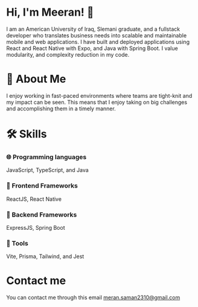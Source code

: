 # Hi, I'm Meeran! 👋
I am an American University of Iraq, Slemani graduate, and a fullstack developer who translates business needs into scalable and maintainable mobile and web applications. I have built and deployed applications using React and React Native with Expo, and Java with Spring Boot. I value modularity, and complexity reduction in my code.

# 🚀 About Me
I enjoy working in fast-paced environments where teams are tight-knit and my impact can be seen. This means that I enjoy taking on big challenges and accomplishing them in a timely manner.

# 🛠 Skills
### 🌐 Programming languages
JavaScript, TypeScript, and Java

### 👤 Frontend Frameworks
ReactJS, React Native

### 🔌 Backend Frameworks
ExpressJS, Spring Boot

### 🔧 Tools
Vite, Prisma, Tailwind, and Jest

# Contact me
You can contact me through this email meran.saman2310@gmail.com
<!--
**Meeran-Tofiq/Meeran-Tofiq** is a ✨ _special_ ✨ repository because its `README.md` (this file) appears on your GitHub profile.

Here are some ideas to get you started:

- 🔭 I’m currently working on ...
- 🌱 I’m currently learning ...
- 👯 I’m looking to collaborate on ...
- 🤔 I’m looking for help with ...
- 💬 Ask me about ...
- 📫 How to reach me: ...
- 😄 Pronouns: ...
- ⚡ Fun fact: ...
-->
